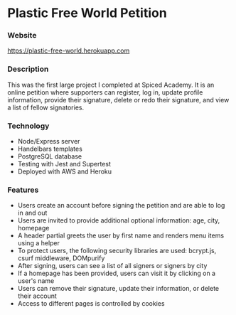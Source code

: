 # Plastic Free World Petition

### Website

https://plastic-free-world.herokuapp.com

### Description

This was the first large project I completed at Spiced Academy. It is an online petition where supporters can register, log in, update profile information, provide their signature, delete or redo their signature, and view a list of fellow signatories.

### Technology

* Node/Express server
* Handelbars templates
* PostgreSQL database
* Testing with Jest and Supertest
* Deployed with AWS and Heroku

### Features

* Users create an account before signing the petition and are able to log in and out
* Users are invited to provide additional optional information: age, city, homepage
* A header partial greets the user by first name and renders menu items using a helper
* To protect users, the following security libraries are used: bcrypt.js, csurf middleware, DOMpurify
* After signing, users can see a list of all signers or signers by city
* If a homepage has been provided, users can visit it by clicking on a user's name
* Users can remove their signature, update their information, or delete their account
* Access to different pages is controlled by cookies



